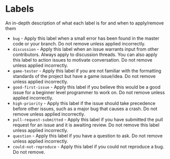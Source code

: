 # Labels
An in-depth description of what each label is for and when to apply/remove them

- `bug` - Apply this label when a small error has been found in the master code or your branch. Do not remove unless applied incorrectly.
- `discussion` - Apply this label when an issue warrants input from other contributors. Always apply to discussion threads. You can also apply this label to action issues to motivate conversation. Do not remove unless applied incorrectly.
- `game-tester` - Apply this label if you are not familiar with the formatting standards of the project but have a game issue/idea. Do not remove unless applied incorrectly.
- `good-first-issue` - Apply this label if you believe this would be a good issue for a beginner level programmer to work on. Do not remove unless applied incorrectly.
- `high-priority` - Apply this label if the issue should take precedence before other issues, such as a major bug that causes a crash. Do not remove unless applied incorrectly.
- `pull-request-submitted` - Apply this label if you have submitted the pull request for an issue and it is awaiting review. Do not remove this label unless applied incorrectly.
- `question` - Apply this label if you have a question to ask. Do not remove unless applied incorrectly.
- `could-not-reproduce` - Apply this label if you could not reproduce a bug. Do not remove.
